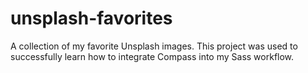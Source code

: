 # unsplash-favorites
A collection of my favorite Unsplash images. This project was used to successfully learn how to integrate Compass into my Sass workflow.
